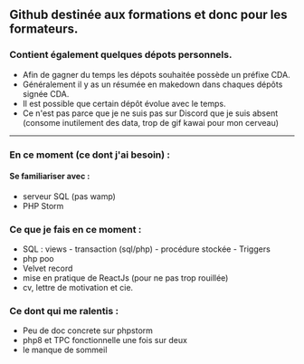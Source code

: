 ## Github destinée aux formations et donc pour les formateurs.  
### Contient également quelques dépots personnels.

+ Afin de gagner du temps les dépots souhaitée possède un préfixe CDA.
+ Généralement il y as un résumée en makedown dans chaques dépôts signée CDA.
+ Il est possible que certain dépôt évolue avec le temps.
+ Ce n'est pas parce que je ne suis pas sur Discord que je suis absent (consome inutilement des data, trop de gif kawai pour mon cerveau)

____

### En ce moment (ce dont j'ai besoin) : 

 #### Se familiariser avec :
+ serveur SQL (pas wamp)
+ PHP Storm

### Ce que je fais en ce moment :

+ SQL : views - transaction (sql/php) - procédure stockée - Triggers
+ php poo
+ Velvet record
+ mise en pratique de ReactJs (pour ne pas trop rouillée)
+ cv, lettre de motivation et cie.

### Ce dont qui me ralentis :

+ Peu de doc concrete sur phpstorm
+ php8 et TPC fonctionnelle une fois sur deux
+ le manque de sommeil
